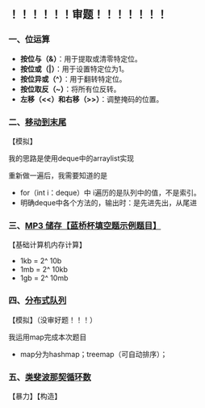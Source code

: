 

## ！！！！！！审题！！！！！！！

### 一、位运算

- **按位与（&）**：用于提取或清零特定位。
- **按位或（|）**：用于设置特定位为1。
- **按位异或（^）**：用于翻转特定位。
- **按位取反（~）**：将所有位反转。
- **左移（<<）和右移（>>）**：调整掩码的位置。



### 二、[移动到末尾](https://www.lanqiao.cn/problems/316/learning/)

【模拟】

我的思路是使用deque中的arraylist实现

重新做一遍后，我需要知道的是

- for（int i：deque）中 i遍历的是队列中的值，不是索引。
- 明确deque中各个方法的，输出时：是先进先出，从尾进



### 三、[MP3 储存【蓝桥杯填空题示例题目】](https://www.lanqiao.cn/problems/575/learning/)

【基础计算机内存计算】

- 1kb = 2^ 10b
- 1mb = 2^ 10kb
- 1gb = 2^ 10mb



### 四、[分布式队列](https://www.lanqiao.cn/problems/19723/learning/)

【模拟】（没审好题！！！）

我运用map完成本次题目 

- map分为hashmap；treemap（可自动排序）；



### 五、[类斐波那契循环数](https://www.lanqiao.cn/problems/19699/learning/)

【暴力】【构造】


